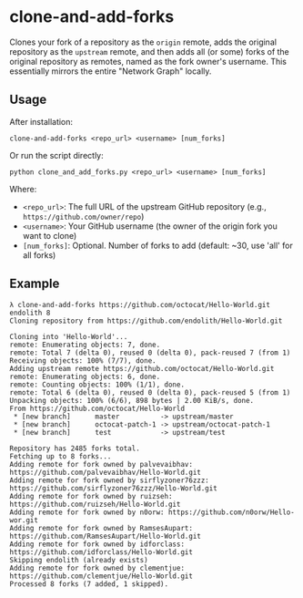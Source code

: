 # clone-and-add-forks

Clones your fork of a repository as the `origin` remote, adds the original repository as the `upstream` remote, and then adds all (or some) forks of the original repository as remotes, named as the fork owner's username.  This essentially mirrors the entire "Network Graph" locally.

## Usage

After installation:
```shell
clone-and-add-forks <repo_url> <username> [num_forks]
```

Or run the script directly:
```shell
python clone_and_add_forks.py <repo_url> <username> [num_forks]
```

Where:

- `<repo_url>`: The full URL of the upstream GitHub repository (e.g., `https://github.com/owner/repo`)
- `<username>`: Your GitHub username (the owner of the origin fork you want to clone)
- `[num_forks]`: Optional. Number of forks to add (default: ~30, use 'all' for all forks)

## Example

```shell
λ clone-and-add-forks https://github.com/octocat/Hello-World.git endolith 8
Cloning repository from https://github.com/endolith/Hello-World.git

Cloning into 'Hello-World'...
remote: Enumerating objects: 7, done.
remote: Total 7 (delta 0), reused 0 (delta 0), pack-reused 7 (from 1)
Receiving objects: 100% (7/7), done.
Adding upstream remote https://github.com/octocat/Hello-World.git
remote: Enumerating objects: 6, done.
remote: Counting objects: 100% (1/1), done.
remote: Total 6 (delta 0), reused 0 (delta 0), pack-reused 5 (from 1)
Unpacking objects: 100% (6/6), 898 bytes | 2.00 KiB/s, done.
From https://github.com/octocat/Hello-World
 * [new branch]      master          -> upstream/master
 * [new branch]      octocat-patch-1 -> upstream/octocat-patch-1
 * [new branch]      test            -> upstream/test

Repository has 2485 forks total.
Fetching up to 8 forks...
Adding remote for fork owned by palvevaibhav: https://github.com/palvevaibhav/Hello-World.git
Adding remote for fork owned by sirflyzoner76zzz: https://github.com/sirflyzoner76zzz/Hello-World.git
Adding remote for fork owned by ruizseh: https://github.com/ruizseh/Hello-World.git
Adding remote for fork owned by n0orw: https://github.com/n0orw/Hello-wor.git
Adding remote for fork owned by RamsesAupart: https://github.com/RamsesAupart/Hello-World.git
Adding remote for fork owned by idforclass: https://github.com/idforclass/Hello-World.git
Skipping endolith (already exists)
Adding remote for fork owned by clementjue: https://github.com/clementjue/Hello-World.git
Processed 8 forks (7 added, 1 skipped).
```
